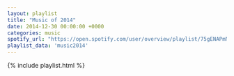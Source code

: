 ```yaml
---
layout: playlist
title: "Music of 2014"
date: 2014-12-30 00:00:00 +0000
categories: music
spotify_url: "https://open.spotify.com/user/overview/playlist/75gENAPmNPWWMTguZn4TJa"
playlist_data: 'music2014'
---
```


{% include playlist.html %}
